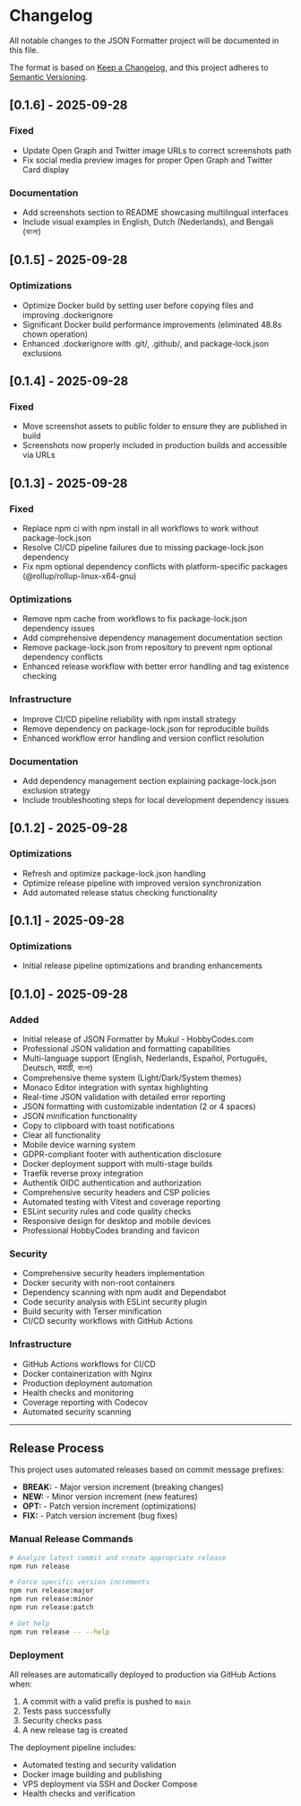 # Changelog

All notable changes to the JSON Formatter project will be documented in this file.

The format is based on [Keep a Changelog](https://keepachangelog.com/en/1.0.0/),
and this project adheres to [Semantic Versioning](https://semver.org/spec/v2.0.0.html).

## [0.1.6] - 2025-09-28

### Fixed

- Update Open Graph and Twitter image URLs to correct screenshots path
- Fix social media preview images for proper Open Graph and Twitter Card display

### Documentation

- Add screenshots section to README showcasing multilingual interfaces
- Include visual examples in English, Dutch (Nederlands), and Bengali (বাংলা)

## [0.1.5] - 2025-09-28

### Optimizations

- Optimize Docker build by setting user before copying files and improving .dockerignore
- Significant Docker build performance improvements (eliminated 48.8s chown operation)
- Enhanced .dockerignore with .git/, .github/, and package-lock.json exclusions

## [0.1.4] - 2025-09-28

### Fixed

- Move screenshot assets to public folder to ensure they are published in build
- Screenshots now properly included in production builds and accessible via URLs

## [0.1.3] - 2025-09-28

### Fixed

- Replace npm ci with npm install in all workflows to work without package-lock.json
- Resolve CI/CD pipeline failures due to missing package-lock.json dependency
- Fix npm optional dependency conflicts with platform-specific packages (@rollup/rollup-linux-x64-gnu)

### Optimizations

- Remove npm cache from workflows to fix package-lock.json dependency issues
- Add comprehensive dependency management documentation section
- Remove package-lock.json from repository to prevent npm optional dependency conflicts
- Enhanced release workflow with better error handling and tag existence checking

### Infrastructure

- Improve CI/CD pipeline reliability with npm install strategy
- Remove dependency on package-lock.json for reproducible builds
- Enhanced workflow error handling and version conflict resolution

### Documentation

- Add dependency management section explaining package-lock.json exclusion strategy
- Include troubleshooting steps for local development dependency issues

## [0.1.2] - 2025-09-28

### Optimizations

- Refresh and optimize package-lock.json handling
- Optimize release pipeline with improved version synchronization
- Add automated release status checking functionality

## [0.1.1] - 2025-09-28

### Optimizations

- Initial release pipeline optimizations and branding enhancements

## [0.1.0] - 2025-09-28

### Added

- Initial release of JSON Formatter by Mukul - HobbyCodes.com
- Professional JSON validation and formatting capabilities
- Multi-language support (English, Nederlands, Español, Português, Deutsch, मराठी, বাংলা)
- Comprehensive theme system (Light/Dark/System themes)
- Monaco Editor integration with syntax highlighting
- Real-time JSON validation with detailed error reporting
- JSON formatting with customizable indentation (2 or 4 spaces)
- JSON minification functionality
- Copy to clipboard with toast notifications
- Clear all functionality
- Mobile device warning system
- GDPR-compliant footer with authentication disclosure
- Docker deployment support with multi-stage builds
- Traefik reverse proxy integration
- Authentik OIDC authentication and authorization
- Comprehensive security headers and CSP policies
- Automated testing with Vitest and coverage reporting
- ESLint security rules and code quality checks
- Responsive design for desktop and mobile devices
- Professional HobbyCodes branding and favicon

### Security

- Comprehensive security headers implementation
- Docker security with non-root containers
- Dependency scanning with npm audit and Dependabot
- Code security analysis with ESLint security plugin
- Build security with Terser minification
- CI/CD security workflows with GitHub Actions

### Infrastructure

- GitHub Actions workflows for CI/CD
- Docker containerization with Nginx
- Production deployment automation
- Health checks and monitoring
- Coverage reporting with Codecov
- Automated security scanning

---

## Release Process

This project uses automated releases based on commit message prefixes:

- **BREAK:** - Major version increment (breaking changes)
- **NEW:** - Minor version increment (new features)
- **OPT:** - Patch version increment (optimizations)
- **FIX:** - Patch version increment (bug fixes)

### Manual Release Commands

```bash
# Analyze latest commit and create appropriate release
npm run release

# Force specific version increments
npm run release:major
npm run release:minor
npm run release:patch

# Get help
npm run release -- --help
```

### Deployment

All releases are automatically deployed to production via GitHub Actions when:

1. A commit with a valid prefix is pushed to `main`
2. Tests pass successfully
3. Security checks pass
4. A new release tag is created

The deployment pipeline includes:

- Automated testing and security validation
- Docker image building and publishing
- VPS deployment via SSH and Docker Compose
- Health checks and verification
